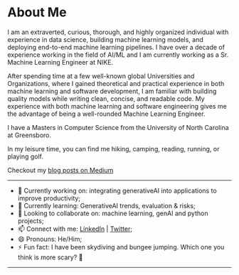 # About Me

I am an extraverted, curious, thorough, and highly organized individual with experience in data science, building machine learning models, and deploying end-to-end machine learning pipelines. I have over a decade of experience working in the field of AI/ML and I am currently working as a Sr. Machine Learning Engineer at NIKE.

After spending time at a few well-known global Universities and Organizations, where I gained theoretical and practical experience in both machine learning and software development, I am familiar with building quality models while writing clean, concise, and readable code. My experience with both machine learning and software engineering gives me the advantage of being a well-rounded Machine Learning Engineer.

I have a Masters in Computer Science from the University of North Carolina at Greensboro.

In my leisure time, you can find me hiking, camping, reading, running, or playing golf.

Checkout my [blog posts on Medium](https://blog.impiyush.com)

---

- 🔭 Currently working on: integrating generativeAI into applications to improve productivity;
- 🌱 Currently learning: GenerativeAI trends, evaluation & risks;
- 👯 Looking to collaborate on: machine learning, genAI and python projects;
- 📫 Connect with me: [LinkedIn](https://www.linkedin.com/in/impiyushag/) | [Twitter](https://x.com/impiyushag);
- 😄 Pronouns: He/Him;
- ⚡ Fun fact: I have been skydiving and bungee jumping. Which one you think is more scary? 🤔

---
